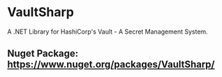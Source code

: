 # VaultSharp
A .NET Library for HashiCorp's Vault - A Secret Management System.

## Nuget Package: https://www.nuget.org/packages/VaultSharp/
